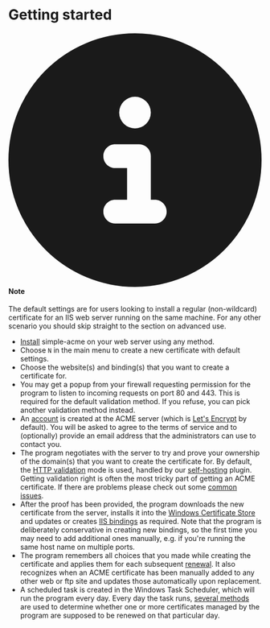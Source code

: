 ---
---
# Getting started

<div class="callout-block callout-block-info">                    
    <div class="content">
        <h4 class="callout-title">
            <span class="callout-icon-holder me-1">
                <svg class="svg-inline--fa fa-circle-info" aria-hidden="true" focusable="false" data-prefix="fas" data-icon="circle-info" role="img" xmlns="http://www.w3.org/2000/svg" viewBox="0 0 512 512" data-fa-i2svg=""><path fill="currentColor" d="M256 512A256 256 0 1 0 256 0a256 256 0 1 0 0 512zM216 336h24V272H216c-13.3 0-24-10.7-24-24s10.7-24 24-24h48c13.3 0 24 10.7 24 24v88h8c13.3 0 24 10.7 24 24s-10.7 24-24 24H216c-13.3 0-24-10.7-24-24s10.7-24 24-24zm40-208a32 32 0 1 1 0 64 32 32 0 1 1 0-64z"></path></svg><!-- <i class="fas fa-info-circle"></i> Font Awesome fontawesome.com -->
            </span><!--//icon-holder-->
            Note
        </h4>
The default settings are for users looking to install a regular (non-wildcard) certificate for an IIS web server running on the same machine. For any other scenario you should skip straight to the section on advanced use.
    </div><!--//content-->
</div>


- [Install](/manual/installation) simple-acme on your web server using any method.
- Choose `N` in the main menu to create a new certificate with default settings.
- Choose the website(s) and binding(s) that you want to create a certificate for.
- You may get a popup from your firewall requesting permission for the program to listen to incoming requests on port 80 and 443. This is required for the default validation method. If you refuse, you can pick another validation method instead.
- An [account](/manual/account-management) is created at the ACME server (which is [Let's Encrypt](https://letsencrypt.org/) by default). You will be asked to agree to the terms of service and to (optionally) provide an email address that the administrators can use to contact you.
- The program negotiates with the server to try and prove your ownership of the domain(s) that you want to create the certificate for. By default, the [HTTP validation](/reference/plugins/validation/http/) mode is used, handled by our [self-hosting](/reference/plugins/validation/http/selfhosting) plugin. Getting validation right is often the most tricky part of getting an ACME certificate. If there are problems please check out some [common issues](/manual/validation-problems).
- After the proof has been provided, the program downloads the new certificate from the server, installs it into the [Windows Certificate Store](/reference/plugins/store/certificatestore) and updates or creates [IIS bindings](/reference/plugins/installation/iis) as required. Note that the program is deliberately conservative in creating new bindings, so the first time you may need to add additional ones manually, e.g. if you're running the same host name on multiple ports.
- The program remembers all choices that you made while creating the certificate and applies them for each subsequent [renewal](/manual/automatic-renewal). It also recognizes when an ACME certificate has been manually added to any other web or ftp site and updates those automatically upon replacement.
- A scheduled task is created in the Windows Task Scheduler, which will run the program every day. Every day the task runs, [several methods](/manual/automatic-renewal) are used to determine whether one or more certificates managed by the program are supposed to be renewed on that particular day.
